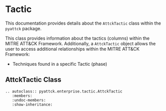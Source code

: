 # Tactic

This documentation provides details about the `AttckTactic` class within the `pyattck` package.

This class provides information about the tactics (columns) within the MITRE ATT&CK Framework.  Additionally, a `AttckTactic` object allows the user to access additional relationships within the MITRE ATT&CK Framework:

* Techniques found in a specific Tactic (phase)

## AttckTactic Class

```eval_rst
.. autoclass:: pyattck.enterprise.tactic.AttckTactic
   :members:
   :undoc-members:
   :show-inheritance:
```